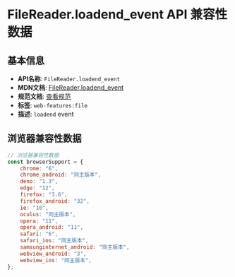 # FileReader.loadend_event API 兼容性数据

## 基本信息

- **API名称**: `FileReader.loadend_event`
- **MDN文档**: [FileReader.loadend_event](https://developer.mozilla.org/docs/Web/API/FileReader/loadend_event)
- **规范文档**: [查看规范](https://w3c.github.io/FileAPI/#dfn-loadend-event,https://w3c.github.io/FileAPI/#dfn-onloadend)
- **标签**: `web-features:file`
- **描述**: `loadend` event

## 浏览器兼容性数据

```javascript
// 浏览器兼容性数据
const browserSupport = {
    chrome: "6",
    chrome_android: "同主版本",
    deno: "1.3",
    edge: "12",
    firefox: "3.6",
    firefox_android: "32",
    ie: "10",
    oculus: "同主版本",
    opera: "11",
    opera_android: "11",
    safari: "6",
    safari_ios: "同主版本",
    samsunginternet_android: "同主版本",
    webview_android: "3",
    webview_ios: "同主版本",
};

```

